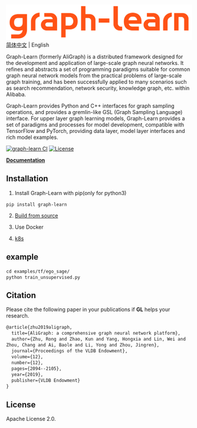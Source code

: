 ![GL](docs/images/graph-learn.png)
[简体中文](README_cn.md) | English

Graph-Learn (formerly AliGraph) is a distributed framework designed for the development and application of large-scale graph neural networks.
It refines and abstracts a set of programming paradigms suitable for common graph neural network models from the practical problems of large-scale graph training, and has been successfully applied to many scenarios such as search recommendation, network security, knowledge graph, etc. within Alibaba.

Graph-Learn provides Python and C++ interfaces for graph sampling operations, and provides a gremlin-like GSL (Graph Sampling Language) interface. For upper layer graph learning models, Graph-Learn provides a set of paradigms and processes for model development, compatible with TensorFlow and PyTorch, providing data layer, model layer interfaces and rich model examples.


[![graph-learn CI](https://github.com/alibaba/graph-learn/workflows/graph-learn%20CI/badge.svg)](https://github.com/alibaba/graph-learn/actions)
[![License](https://img.shields.io/badge/License-Apache%202.0-blue.svg)](https://github.com/alibaba/graph-learn/blob/master/LICENSE)


[**Documentation**](https://graph-learn.readthedocs.io/en/latest/)
## Installation

1. Install Graph-Learn with pip(only for python3)
```
pip install graph-learn
```

2. [Build from source](docs/en/install.md)

3. Use Docker

4. [k8s](docs/en/algo/tf/k8s.md)

## example
```
cd examples/tf/ego_sage/
python train_unsupervised.py
```

## Citation

Please cite the following paper in your publications if **GL** helps your research.

```
@article{zhu2019aligraph,
  title={AliGraph: a comprehensive graph neural network platform},
  author={Zhu, Rong and Zhao, Kun and Yang, Hongxia and Lin, Wei and Zhou, Chang and Ai, Baole and Li, Yong and Zhou, Jingren},
  journal={Proceedings of the VLDB Endowment},
  volume={12},
  number={12},
  pages={2094--2105},
  year={2019},
  publisher={VLDB Endowment}
}
```

## License

Apache License 2.0.
